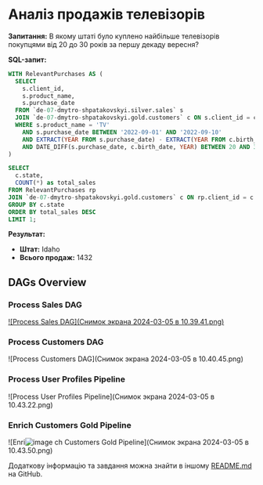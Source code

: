# Аналіз продажів телевізорів

**Запитання:** В якому штаті було куплено найбільше телевізорів покупцями від 20 до 30 років за першу декаду вересня?

**SQL-запит:**
```sql
WITH RelevantPurchases AS (
  SELECT 
    s.client_id,
    s.product_name,
    s.purchase_date
  FROM `de-07-dmytro-shpatakovskyi.silver.sales` s
  JOIN `de-07-dmytro-shpatakovskyi.gold.customers` c ON s.client_id = c.client_id
  WHERE s.product_name = 'TV'
    AND s.purchase_date BETWEEN '2022-09-01' AND '2022-09-10'
    AND EXTRACT(YEAR FROM s.purchase_date) - EXTRACT(YEAR FROM c.birth_date) BETWEEN 20 AND 30
    AND DATE_DIFF(s.purchase_date, c.birth_date, YEAR) BETWEEN 20 AND 30
)

SELECT 
  c.state, 
  COUNT(*) as total_sales
FROM RelevantPurchases rp
JOIN `de-07-dmytro-shpatakovskyi.gold.customers` c ON rp.client_id = c.client_id
GROUP BY c.state
ORDER BY total_sales DESC
LIMIT 1;
```

**Результат:**
- **Штат:** Idaho
- **Всього продаж:** 1432


## DAGs Overview

### Process Sales DAG
[![Process Sales DAG](Снимок экрана 2024-03-05 в 10.39.41.png)](https://files.oaiusercontent.com/file-lPxWkIgivD9KKiW0zvBf4D4L?se=2024-03-05T09%3A49%3A31Z&sp=r&sv=2021-08-06&sr=b&rscc=max-age%3D299%2C%20immutable&rscd=attachment%3B%20filename%3Dimage.png&sig=O8WtyLHEVBrkLh%2BSreyOymaZxdYJS7DeIfNsjk8l1sA%3D)

### Process Customers DAG
![Process Customers DAG](Снимок экрана 2024-03-05 в 10.40.45.png)

### Process User Profiles Pipeline
![Process User Profiles Pipeline](Снимок экрана 2024-03-05 в 10.43.22.png)

### Enrich Customers Gold Pipeline
![Enri![image](https://github.com/Dimitr119/final_task/assets/53143818/76bc8813-8557-4476-a295-0cb118858082)
ch Customers Gold Pipeline](Снимок экрана 2024-03-05 в 10.43.50.png)

Додаткову інформацію та завдання можна знайти в іншому [README.md](https://github.com/robot-dreams-code/Data-Engineering-Golovata/blob/main/final_project/README.md) на GitHub.
